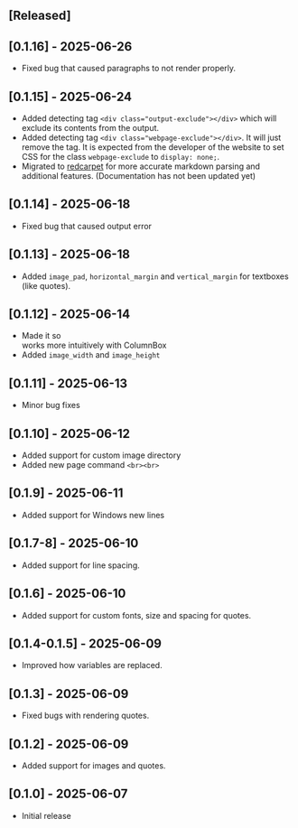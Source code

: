 ## [Released]

## [0.1.16] - 2025-06-26

- Fixed bug that caused paragraphs to not render properly.

## [0.1.15] - 2025-06-24

- Added detecting tag ``<div class="output-exclude"></div>`` which will exclude its contents from the output.
- Added detecting tag ``<div class="webpage-exclude"></div>``. It will just remove the tag. It is expected from the developer of the website to set CSS for the class ``webpage-exclude`` to ``display: none;``.
- Migrated to [redcarpet](https://github.com/vmg/redcarpet/) for more accurate markdown parsing and additional features. (Documentation has not been updated yet)

## [0.1.14] - 2025-06-18

- Fixed bug that caused output error

## [0.1.13] - 2025-06-18

- Added ``image_pad``, ``horizontal_margin`` and ``vertical_margin`` for textboxes (like quotes).

## [0.1.12] - 2025-06-14

- Made it so <br> works more intuitively with ColumnBox
- Added ``image_width`` and ``image_height``

## [0.1.11] - 2025-06-13

- Minor bug fixes

## [0.1.10] - 2025-06-12

- Added support for custom image directory
- Added new page command ``<br><br>``

## [0.1.9] - 2025-06-11

- Added support for Windows new lines

## [0.1.7-8] - 2025-06-10

- Added support for line spacing.

## [0.1.6] - 2025-06-10

- Added support for custom fonts, size and spacing for quotes.

## [0.1.4-0.1.5] - 2025-06-09

- Improved how variables are replaced.

## [0.1.3] - 2025-06-09

- Fixed bugs with rendering quotes.

## [0.1.2] - 2025-06-09

- Added support for images and quotes.

## [0.1.0] - 2025-06-07

- Initial release
